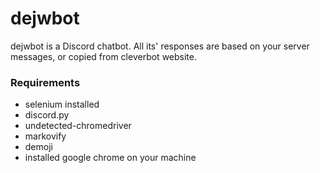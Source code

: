 # dejwbot
dejwbot is a Discord chatbot. All its' responses are based on your server messages, or copied from cleverbot website. 

### Requirements
* selenium installed
* discord.py
* undetected-chromedriver
* markovify
* demoji
* installed google chrome on your machine
